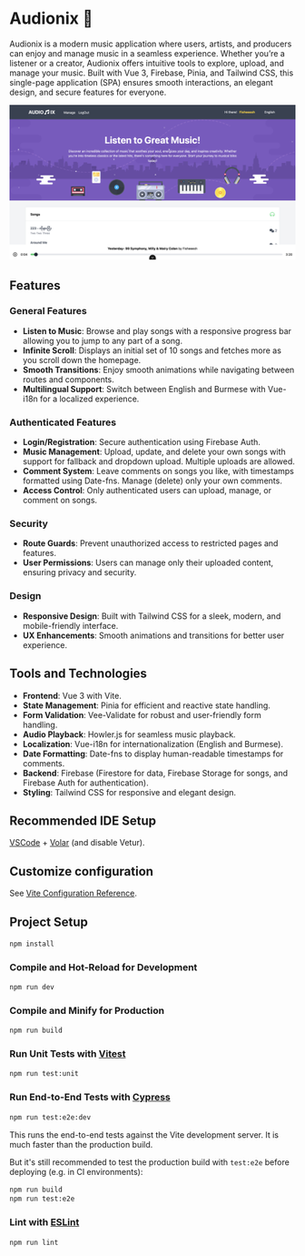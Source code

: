 # Audionix 🎵

Audionix is a modern music application where users, artists, and producers can enjoy and manage music in a seamless experience. Whether you’re a listener or a creator, Audionix offers intuitive tools to explore, upload, and manage your music. Built with Vue 3, Firebase, Pinia, and Tailwind CSS, this single-page application (SPA) ensures smooth interactions, an elegant design, and secure features for everyone.

![User Interface](./public/assets/img/screen.png)

## Features

### General Features
- **Listen to Music**: Browse and play songs with a responsive progress bar allowing you to jump to any part of a song.
- **Infinite Scroll**: Displays an initial set of 10 songs and fetches more as you scroll down the homepage.
- **Smooth Transitions**: Enjoy smooth animations while navigating between routes and components.
- **Multilingual Support**: Switch between English and Burmese with Vue-i18n for a localized experience.

### Authenticated Features
- **Login/Registration**: Secure authentication using Firebase Auth.
- **Music Management**: Upload, update, and delete your own songs with support for fallback and dropdown upload. Multiple uploads are allowed.
- **Comment System**: Leave comments on songs you like, with timestamps formatted using Date-fns. Manage (delete) only your own comments.
- **Access Control**: Only authenticated users can upload, manage, or comment on songs.

### Security
- **Route Guards**: Prevent unauthorized access to restricted pages and features.
- **User Permissions**: Users can manage only their uploaded content, ensuring privacy and security.

### Design
- **Responsive Design**: Built with Tailwind CSS for a sleek, modern, and mobile-friendly interface.
- **UX Enhancements**: Smooth animations and transitions for better user experience.

## Tools and Technologies
- **Frontend**: Vue 3 with Vite.
- **State Management**: Pinia for efficient and reactive state handling.
- **Form Validation**: Vee-Validate for robust and user-friendly form handling.
- **Audio Playback**: Howler.js for seamless music playback.
- **Localization**: Vue-i18n for internationalization (English and Burmese).
- **Date Formatting**: Date-fns to display human-readable timestamps for comments.
- **Backend**: Firebase (Firestore for data, Firebase Storage for songs, and Firebase Auth for authentication).
- **Styling**: Tailwind CSS for responsive and elegant design.

## Recommended IDE Setup

[VSCode](https://code.visualstudio.com/) + [Volar](https://marketplace.visualstudio.com/items?itemName=Vue.volar) (and disable Vetur).

## Customize configuration

See [Vite Configuration Reference](https://vite.dev/config/).

## Project Setup

```sh
npm install
```

### Compile and Hot-Reload for Development

```sh
npm run dev
```

### Compile and Minify for Production

```sh
npm run build
```

### Run Unit Tests with [Vitest](https://vitest.dev/)

```sh
npm run test:unit
```

### Run End-to-End Tests with [Cypress](https://www.cypress.io/)

```sh
npm run test:e2e:dev
```

This runs the end-to-end tests against the Vite development server.
It is much faster than the production build.

But it's still recommended to test the production build with `test:e2e` before deploying (e.g. in CI environments):

```sh
npm run build
npm run test:e2e
```

### Lint with [ESLint](https://eslint.org/)

```sh
npm run lint
```
